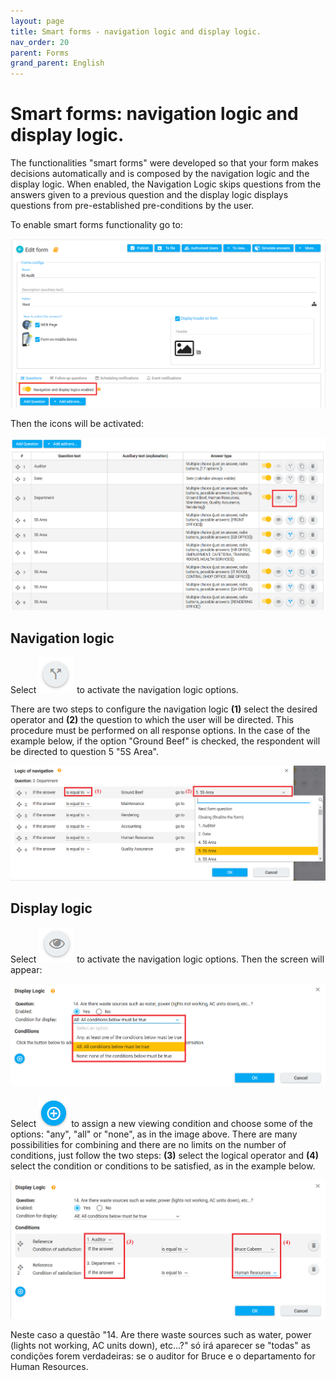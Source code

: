 ```yaml
---
layout: page
title: Smart forms - navigation logic and display logic.
nav_order: 20
parent: Forms
grand_parent: English
---
```

# Smart forms: navigation logic and display logic.

The functionalities "smart forms" were developed so that 
your form makes decisions automatically and is composed by 
the navigation logic and the display logic. When enabled, 
the Navigation Logic skips questions from the answers given 
to a previous question and the display logic displays 
questions from pre-established pre-conditions by the user.

To enable smart forms functionality go to:

![logic1](/en/assets/images/logic1.png)

Then the icons will be activated:

![logic2](/en/assets/images/logic2.png)

## Navigation logic

Select ![logic7](/en/assets/images/logic7.png) to activate 
the navigation logic options.

There are two steps to configure the navigation logic **(1)** 
select the desired operator and **(2)** the question to which 
the user will be directed. This procedure must be performed 
on all response options. In the case of the example below, 
if the option "Ground Beef" is checked, the respondent will 
be directed to question 5 "5S Area".

![logic3](/en/assets/images/logic3.png)

## Display logic

Select ![logic6](/en/assets/images/logic6.png) to activate 
the navigation logic options. Then the screen will appear:

![logic4](/en/assets/images/logic4.png) 

Select ![notification16](/en/assets/images/notification16.png) 
to assign a new viewing condition and choose
some of the options: "any", "all" or "none", 
as in the image above.
There are many possibilities for combining and there are 
no limits on the number of conditions, just follow the two 
steps: **(3)** select the logical operator and **(4)** select the 
condition or conditions to be satisfied, as in the example 
below.

![logic5](/en/assets/images/logic5.png)

Neste caso a questão "14. Are there waste sources such 
as water, power (lights not working, AC units down), 
etc...?" só irá aparecer se "todas" as condições forem 
verdadeiras:  se o auditor for Bruce e o departamento for 
Human Resources.
